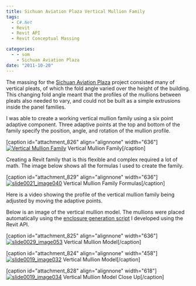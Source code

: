 ```yaml
---
title: Sichuan Aviation Plaza Vertical Mullion Family
tags:
  - C#.Net
  - Revit
  - Revit API
  - Revit Conceptual Massing

categories:
  - - som
    - Sichuan Aviation Plaza
date: "2011-10-20"
---
```


The massing for the [Sichuan Aviation Plaza](http://www.ericanastas.com/category/portfolio/som/projects-som/aviation-plaza/) project consisted many of vertical pleats, of which the fold angle varied over the height of the building. This changing fold angle meant that the profiles of the mullions between pleats also needed to vary, and could not be built as a simple extrusions inside the panel families.

I was able to create a working vertical mullion family using a six point adaptive component. Three adaptive points at the top and bottom of the family specify the position, angle, and rotation of the mullion profile.

\[caption id="attachment_826" align="alignnone" width="636"\][![](http://www.ericanastas.com/wp-content/uploads/2011/10/slide0021_image044-636x422.png "Vertical Mullion Family")](slide0021_image044.png) Vertical Mullion Family\[/caption\]

Creating a Revit family that is this flexible and complex required a lot of math. The image below shows all the formulas I used to create the family.

\[caption id="attachment_829" align="alignnone" width="636"\][![](http://www.ericanastas.com/wp-content/uploads/2011/10/slide0021_image040-636x457.png "slide0021_image040")](slide0021_image040.png) Vertical Mullion Family Formulas\[/caption\]

Here is a video showing the profile of the vertical mullion family being adjusted by moving the adaptive points.

Below is an image of the vertical mullion model. The mullions were placed automatically using the [enclosure generation script](http://www.ericanastas.com/sap-enclosure/) I developed using the Revit API.

\[caption id="attachment_825" align="alignnone" width="636"\][![](http://www.ericanastas.com/wp-content/uploads/2011/10/slide0029_image053-636x422.png "slide0029_image053")](slide0029_image053.png) Vertical Mullion Model\[/caption\]

\[caption id="attachment_824" align="alignnone" width="458"\][![](http://www.ericanastas.com/wp-content/uploads/2011/10/slide0019_image032.png "slide0019_image032")](slide0019_image032.png) Vertical Mullion Model\[/caption\]

\[caption id="attachment_828" align="alignnone" width="618"\][![](http://www.ericanastas.com/wp-content/uploads/2011/10/slide0019_image034.png "slide0019_image034")](slide0019_image034.png) Vertical Mullion Model Close Up\[/caption\]
